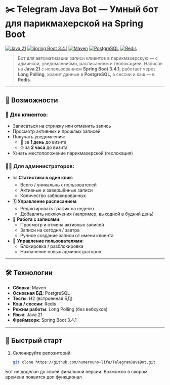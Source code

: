 # ✂️ Telegram Java Bot — Умный бот для парикмахерской на Spring Boot

[![Java 21](https://img.shields.io/badge/Java-21-ED8B00?logo=java&logoColor=white)](https://openjdk.org/)
[![Spring Boot 3.4.1](https://img.shields.io/badge/Spring%20Boot-3.4.1-6DB33F?logo=spring&logoColor=white)](https://spring.io/projects/spring-boot)
[![Maven](https://img.shields.io/badge/Maven-3.x-C71A36?logo=apache-maven&logoColor=white)](https://maven.apache.org/)
[![PostgreSQL](https://img.shields.io/badge/PostgreSQL-15+-4169E1?logo=postgresql&logoColor=white)](https://www.postgresql.org/)
[![Redis](https://img.shields.io/badge/Redis-7.x-DC382D?logo=redis&logoColor=white)](https://redis.io/)

> Бот для автоматизации записи клиентов в парикмахерскую — с админкой, уведомлениями, расписанием и геолокацией. Написан на **Java 21** с использованием **Spring Boot 3.4.1**, работает через **Long Polling**, хранит данные в **PostgreSQL**, а сессии и кэш — в **Redis**.

---

## 🌟 Возможности

### 👤 Для клиентов:
- Записаться на стрижку или отменить запись  
- Просмотр активных и прошлых записей  
- Получать уведомления:  
  - 💬 за **1 день** до визита  
  - ⏰ за **2 часа** до визита  
- Узнать местоположение парикмахерской (геолокация)

### 👨‍💼 Для администраторов:
- 📊 **Статистика в один клик**:  
  - Всего / уникальных пользователей  
  - Активные и завершённые записи  
  - Количество заблокированных
- 🗓 **Управление расписанием**:  
  - Редактировать график на неделю  
  - Добавлять исключения (например, выходной в будний день)
- 📝 **Работа с записями**:  
  - Просмотр и отмена активных записей  
  - Записи на сегодня / завтра  
  - Ручное создание записи от имени клиента
- 👥 **Управление пользователями**:  
  - Блокировка / разблокировка  
  - Назначение новых администраторов

---

## 🛠 Технологии

- **Сборка**: Maven  
- **Основная БД**: PostgreSQL  
- **Тесты**: H2 (встроенная БД)  
- **Кэш / сессии**: Redis  
- **Режим работы**: Long Polling (без вебхуков)  
- **Язык**: Java 21  
- **Фреймворк**: Spring Boot 3.4.1  

---

## 🚀 Быстрый старт

1. Склонируйте репозиторий:
   ```bash
   git clone https://github.com/numerouno-life/TelegramJavaBot.git

Бот не доделан до своей финальной версии. Возможно в скором времени появится доп функционал
